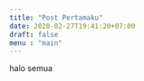 ```yaml
---
title: "Post Pertamaku"
date: 2020-02-27T19:41:20+07:00
draft: false
menu : "main"
---
```



halo semua
